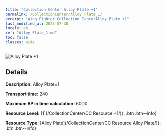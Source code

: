 ```yaml
---
title: "Collection Center Alloy Plate +1"
permalink: /CollectionCenter/Alloy Plate_1/
excerpt: "Wing Fighter Collection CenterAlloy Plate +1"
last_modified_at: 2023-07-30
locale: en
ref: "Alloy Plate_1.md"
toc: false
classes: wide
---
```



![Alloy Plate +1](/images/cc/CC_Alloy_Plate_1.png)

## Details

  **Description:** Alloy Plate×1

  **Transport time:** 240

  **Maximum BP in time calculation:** 6000

  **Resource Level:** [1](/CollectionCenter/CC Resource +1/){: .btn .btn--info}

  **Resource Type:** [Alloy Plate](/CollectionCenter/CC Resource Alloy Plate/){: .btn .btn--info}


